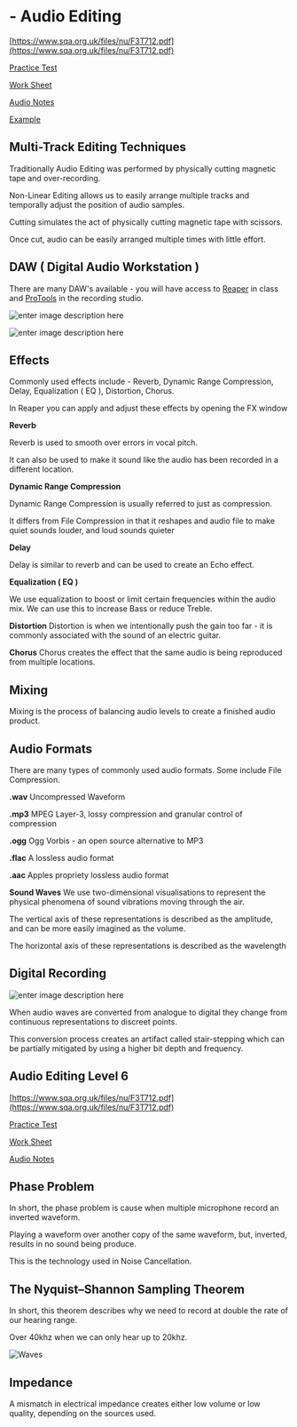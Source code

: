 # - Audio Editing

[https://www.sqa.org.uk/files/nu/F3T712.pdf](https://www.sqa.org.uk/files/nu/F3T712.pdf)

[Practice Test](https://goo.gl/forms/NVFQ0JEWFGT5v4O82)

[Work Sheet](https://tutor.neocities.org/Audio/Brief.docx)

[Audio Notes](https://tutor.neocities.org/Audio/Sound.docx)

[Example](https://tutor.neocities.org/Audio/Example.docx)

## Multi-Track Editing Techniques

Traditionally Audio Editing was performed by physically cutting magnetic tape and over-recording.

Non-Linear Editing allows us to easily arrange multiple tracks and temporally adjust the position of audio samples.

Cutting simulates the act of physically cutting magnetic tape with scissors.

Once cut, audio can be easily arranged multiple times with little effort.

## DAW \( Digital Audio Workstation \)

There are many DAW's available - you will have access to [Reaper](http://reaper.fm/) in class and [ProTools](https://www.avid.com/pro-tools) in the recording studio.

 

![enter image description here](https://www.reaper.fm/v5img/ss_persp.jpg%20)

 

![enter image description here](https://macprovid.vo.llnwd.net/o43/hub/media/1130/9290/Figure_2_A_Pro_Tools_Session_with_linked_Edit_and_Playback_selections.png)

## Effects

Commonly used effects include - Reverb, Dynamic Range Compression, Delay, Equalization \( EQ \), Distortion, Chorus.

In Reaper you can apply and adjust these effects by opening the FX window

**Reverb**

Reverb is used to smooth over errors in vocal pitch.

It can also be used to make it sound like the audio has been recorded in a different location.

**Dynamic Range Compression**

Dynamic Range Compression is usually referred to just as compression.

It differs from File Compression in that it reshapes and audio file to make quiet sounds louder, and loud sounds quieter

**Delay**

Delay is similar to reverb and can be used to create an Echo effect.

**Equalization \( EQ \)**

We use equalization to boost or limit certain frequencies within the audio mix. We can use this to increase Bass or reduce Treble.

**Distortion** Distortion is when we intentionally push the gain too far - it is commonly associated with the sound of an electric guitar.

**Chorus** Chorus creates the effect that the same audio is being reproduced from multiple locations.

## Mixing

Mixing is the process of balancing audio levels to create a finished audio product.

## Audio Formats

There are many types of commonly used audio formats. Some include File Compression.

**.wav** Uncompressed Waveform

**.mp3** MPEG Layer-3, lossy compression and granular control of compression

**.ogg** Ogg Vorbis - an open source alternative to MP3

**.flac** A lossless audio format

**.aac** Apples propriety lossless audio format

**Sound Waves** We use two-dimensional visualisations to represent the physical phenomena of sound vibrations moving through the air.

The vertical axis of these representations is described as the amplitude, and can be more easily imagined as the volume.

The horizontal axis of these representations is described as the wavelength

## Digital Recording

 

![enter image description here](https://cloudinary-res.cloudinary.com/image/upload/c_fill,w_770/dpr_3.0,f_auto,fl_lossy,q_auto/waveform_post.png)

When audio waves are converted from analogue to digital they change from continuous representations to discreet points.

This conversion process creates an artifact called stair-stepping which can be partially mitigated by using a higher bit depth and frequency.

## Audio Editing Level 6

[https://www.sqa.org.uk/files/nu/F3T712.pdf](https://www.sqa.org.uk/files/nu/F3T712.pdf)

[Practice Test](https://goo.gl/forms/NVFQ0JEWFGT5v4O82)

[Work Sheet](https://tutor.neocities.org/Audio/BRIEF6.docx)

[Audio Notes](https://tutor.neocities.org/Audio/Sound.docx)

## Phase Problem

In short, the phase problem is cause when multiple microphone record an inverted waveform.

Playing a waveform over another copy of the same waveform, but, inverted, results in no sound being produce.

This is the technology used in Noise Cancellation.

## The Nyquist–Shannon Sampling Theorem

In short, this theorem describes why we need to record at double the rate of our hearing range.

Over 40khz when we can only hear up to 20khz.

![Waves](https://tutor.neocities.org/Audio/NYQUIST.png)

## Impedance

A mismatch in electrical impedance creates either low volume or low quality, depending on the sources used.

